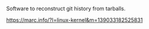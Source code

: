 Software to reconstruct git history from tarballs.

https://marc.info/?l=linux-kernel&m=139033182525831
